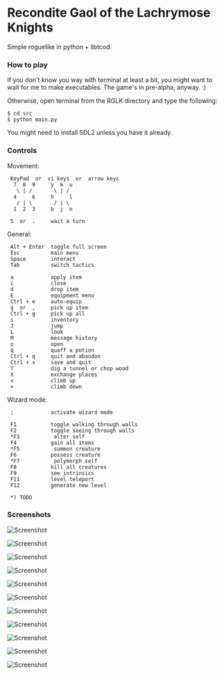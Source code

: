# Recondite Gaol of the Lachrymose Knights

Simple roguelike in python + libtcod.



### How to play

If you don't know you way with terminal at least a bit, you might want to wait
for me to make executables. The game's in pre-alpha, anyway. :)

Otherwise, open terminal from the RGLK directory and type the following:

```
$ cd src
$ python main.py
```

You might need to install SDL2 unless you have it already.


### Controls

Movement:

```
 KeyPad  or  vi keys  or  arrow keys
  7  8  9     y  k  u
   \ | /       \ | /
  4     6     h     l
   / | \       / | \
  1  2  3     b  j  n

 5  or  .     wait a turn
```

General:

```
 Alt + Enter  toggle full screen
 Esc          main menu
 Space        interact
 Tab          switch tactics

 a            apply item
 c            close
 d            drop item
 E            equipment menu
 Ctrl + e     auto-equip
 g  or  ,     pick up item
 Ctrl + g     pick up all
 i            inventory
 J            jump
 L            look
 M            message history
 o            open
 q            quaff a potion
 Ctrl + q     quit and abandon
 Ctrl + s     save and quit
 T            dig a tunnel or chop wood
 X            exchange places
 <            climb up
 >            climb down
```

Wizard mode:

```
 ;            activate wizard mode

 F1           toggle walking through walls
 F2           toggle seeing through walls
 *F3           alter self
 F4           gain all items
 *F5           summon creature
 F6           possess creature
 *F7           polymorph self
 F8           kill all creatures
 F9           see intrinsics
 F11          level teleport
 F12          generate new level

 *) TODO
```


### Screenshots

![Screenshot](doc/screenshots/dungeon.png)

![Screenshot](doc/screenshots/dungeon2.png)

![Screenshot](doc/screenshots/BSP.png)

![Screenshot](doc/screenshots/BSP2.png)

![Screenshot](doc/screenshots/cave.png)

![Screenshot](doc/screenshots/cave2.png)

![Screenshot](doc/screenshots/city.png)

![Screenshot](doc/screenshots/city2.png)

![Screenshot](doc/screenshots/sewer.png)

![Screenshot](doc/screenshots/sewer2.png)

![Screenshot](doc/screenshots/maze.png)
